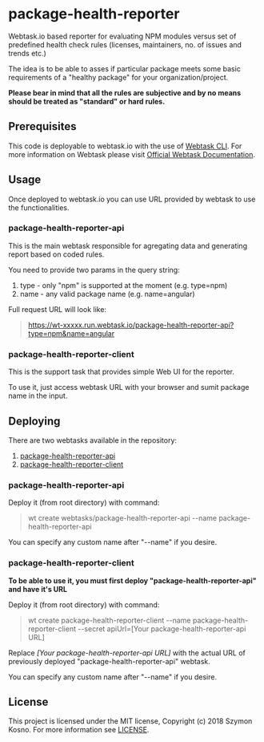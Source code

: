 # package-health-reporter
Webtask.io based reporter for evaluating NPM modules versus set of predefined health check rules (licenses, maintainers, no. of issues and trends etc.)

The idea is to be able to asses if particular package meets some basic requirements of a "healthy package" for your organization/project.

**Please bear in mind that all the rules are subjective and by no means should be treated as "standard" or hard rules.**

## Prerequisites
This code is deployable to webtask.io with the use of [Webtask CLI](https://github.com/auth0/wt-cli). For more information on Webtask please visit [Official Webtask Documentation](https://webtask.io/docs/101).

## Usage
Once deployed to webtask.io you can use URL provided by webtask to use the functionalities.

### package-health-reporter-api
This is the main webtask responsible for agregating data and generating report based on coded rules.

You need to provide two params in the query string:
1. type - only "npm" is supported at the moment (e.g. type=npm)
2. name - any valid package name (e.g. name=angular)

Full request URL will look like:
> https://wt-xxxxx.run.webtask.io/package-health-reporter-api?type=npm&name=angular

### package-health-reporter-client
This is the support task that provides simple Web UI for the reporter.

To use it, just access webtask URL with your browser and sumit package name in the input.

## Deploying

There are two webtasks available in the repository:

1. [package-health-reporter-api](./webtasks/package-health-reporter-api)
2. [package-health-reporter-client](./webtasks/package-health-reporter-client)

### package-health-reporter-api
Deploy it (from root directory) with command:
> wt create webtasks/package-health-reporter-api --name package-health-reporter-api

You can specify any custom name after "--name" if you desire.

### package-health-reporter-client
**To be able to use it, you must first deploy "package-health-reporter-api" and have it's URL**

Deploy it (from root directory) with command:
>wt create package-health-reporter-client --name package-health-reporter-client --secret apiUrl=[Your package-health-reporter-api URL]

Replace *[Your package-health-reporter-api URL]* with the actual URL of previously deployed "package-health-reporter-api" webtask.

You can specify any custom name after "--name" if you desire.

## License

This project is licensed under the MIT license, Copyright (c) 2018 Szymon Kosno. For more information see [LICENSE](./LICENSE).

